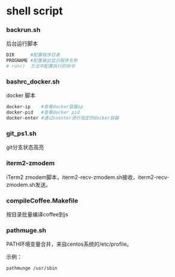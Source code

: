 # shell script

### backrun.sh
后台运行脚本
```bash
DIR      #配置程序目录
PROGNAME #配置输出显示程序名称
# run()  方法中配置执行的命令
```

### bashrc_docker.sh
docker 脚本
```bash
docker-ip    #查看docker容器ip
docker-pid   #查看docker pid
docker-enter #通过nsenter进行指定的docker容器
```

### git_ps1.sh
git分支状态高亮

### iterm2-zmodem
iTerm2 zmodem脚本，iterm2-recv-zmodem.sh接收，iterm2-recv-zmodem.sh发送。

### compileCoffee.Makefile
按目录批量编译coffee到js

### pathmuge.sh
PATH环境变量合并，来自centos系统的/etc/profile。

示例：

```bash
pathmunge /usr/sbin
```
